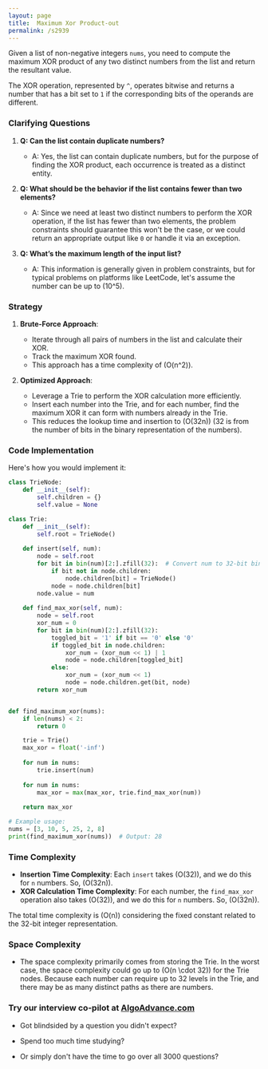 ```yaml
---
layout: page
title:  Maximum Xor Product-out
permalink: /s2939
---
```


Given a list of non-negative integers `nums`, you need to compute the maximum XOR product of any two distinct numbers from the list and return the resultant value.

The XOR operation, represented by `^`, operates bitwise and returns a number that has a bit set to `1` if the corresponding bits of the operands are different.

### Clarifying Questions
1. **Q: Can the list contain duplicate numbers?**
   - A: Yes, the list can contain duplicate numbers, but for the purpose of finding the XOR product, each occurrence is treated as a distinct entity.

2. **Q: What should be the behavior if the list contains fewer than two elements?**
   - A: Since we need at least two distinct numbers to perform the XOR operation, if the list has fewer than two elements, the problem constraints should guarantee this won't be the case, or we could return an appropriate output like `0` or handle it via an exception.

3. **Q: What’s the maximum length of the input list?**
   - A: This information is generally given in problem constraints, but for typical problems on platforms like LeetCode, let's assume the number can be up to \(10^5\).

### Strategy

1. **Brute-Force Approach**:
   - Iterate through all pairs of numbers in the list and calculate their XOR.
   - Track the maximum XOR found.
   - This approach has a time complexity of \(O(n^2)\).

2. **Optimized Approach**:
   - Leverage a Trie to perform the XOR calculation more efficiently.
   - Insert each number into the Trie, and for each number, find the maximum XOR it can form with numbers already in the Trie.
   - This reduces the lookup time and insertion to \(O(32n)\) (32 is from the number of bits in the binary representation of the numbers).

### Code Implementation

Here's how you would implement it:

```python
class TrieNode:
    def __init__(self):
        self.children = {}
        self.value = None

class Trie:
    def __init__(self):
        self.root = TrieNode()
    
    def insert(self, num):
        node = self.root
        for bit in bin(num)[2:].zfill(32):  # Convert num to 32-bit binary
            if bit not in node.children:
                node.children[bit] = TrieNode()
            node = node.children[bit]
        node.value = num
    
    def find_max_xor(self, num):
        node = self.root
        xor_num = 0
        for bit in bin(num)[2:].zfill(32):
            toggled_bit = '1' if bit == '0' else '0'
            if toggled_bit in node.children:
                xor_num = (xor_num << 1) | 1
                node = node.children[toggled_bit]
            else:
                xor_num = (xor_num << 1)
                node = node.children.get(bit, node)
        return xor_num


def find_maximum_xor(nums):
    if len(nums) < 2:
        return 0

    trie = Trie()
    max_xor = float('-inf')
    
    for num in nums:
        trie.insert(num)
    
    for num in nums:
        max_xor = max(max_xor, trie.find_max_xor(num))
    
    return max_xor

# Example usage:
nums = [3, 10, 5, 25, 2, 8]
print(find_maximum_xor(nums))  # Output: 28
```

### Time Complexity

- **Insertion Time Complexity**: Each `insert` takes \(O(32)\), and we do this for `n` numbers. So, \(O(32n)\).
- **XOR Calculation Time Complexity**: For each number, the `find_max_xor` operation also takes \(O(32)\), and we do this for `n` numbers. So, \(O(32n)\).

The total time complexity is \(O(n)\) considering the fixed constant related to the 32-bit integer representation.

### Space Complexity

- The space complexity primarily comes from storing the Trie. In the worst case, the space complexity could go up to \(O(n \cdot 32)\) for the Trie nodes. Because each number can require up to 32 levels in the Trie, and there may be as many distinct paths as there are numbers.


### Try our interview co-pilot at [AlgoAdvance.com](https://algoAdvance.com)

- Got blindsided by a question you didn't expect?

- Spend too much time studying?

- Or simply don't have the time to go over all 3000 questions?

